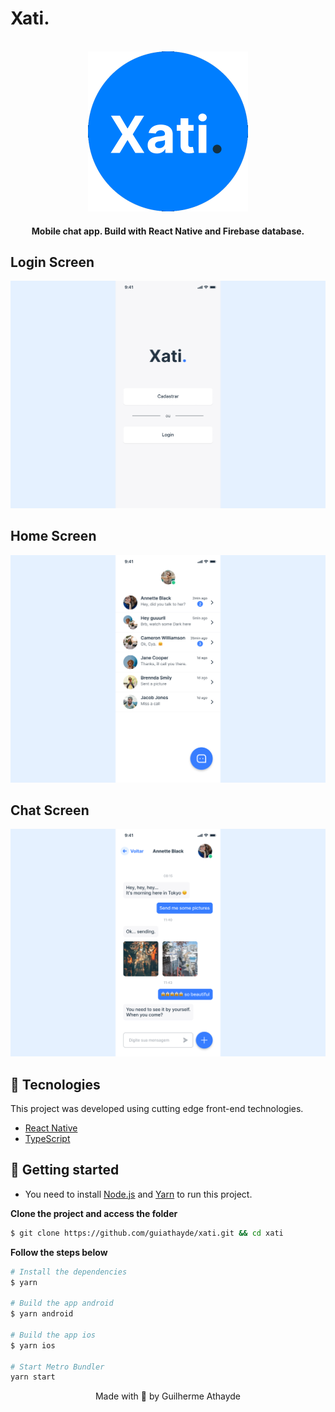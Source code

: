# Xati.
<div align="center">
  <br />
  <img src="https://github.com/guiathayde/xati/blob/main/res/xati-logo.png" alt="Logo React Native" width="256px" height="256px">
</div>
<h4 align="center">
  Mobile chat app. Build with React Native and Firebase database.
</h4>

## Login Screen
![Home Page](https://github.com/guiathayde/xati/blob/main/res/FirstScreen.png)

## Home Screen
![SearchResult Page](https://github.com/guiathayde/xati/blob/main/res/Home.png)

## Chat Screen
![Result Page](https://github.com/guiathayde/xati/blob/main/res/Chat.png)

## 🧪 Tecnologies

This project was developed using cutting edge front-end technologies.

- [React Native](https://reactnative.dev/)
- [TypeScript](https://www.typescriptlang.org/)

## 🚀 Getting started

- You need to install [Node.js](https://nodejs.org/en/download/) and [Yarn](https://yarnpkg.com/) to run this project.

**Clone the project and access the folder**

```bash
$ git clone https://github.com/guiathayde/xati.git && cd xati
```

**Follow the steps below**

```bash
# Install the dependencies
$ yarn

# Build the app android
$ yarn android

# Build the app ios
$ yarn ios

# Start Metro Bundler
yarn start
```

<p align="center">Made with 💜 by Guilherme Athayde</p>
